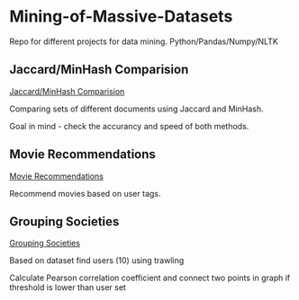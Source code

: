 # Mining-of-Massive-Datasets
Repo for different projects for data mining. Python/Pandas/Numpy/NLTK

## Jaccard/MinHash Comparision
[Jaccard/MinHash Comparision](https://github.com/grzedzicki/Mining-of-Massive-Datasets/blob/main/Jaccard%20and%20MinHash%20document%20comparision.ipynb)

Comparing sets of different documents using Jaccard and MinHash.

Goal in mind - check the accurancy and speed of both methods.

## Movie Recommendations
[Movie Recommendations](https://github.com/grzedzicki/Mining-of-Massive-Datasets/blob/main/Recommendations.ipynb)

Recommend movies based on user tags.

## Grouping Societies
[Grouping Societies](https://github.com/grzedzicki/Mining-of-Massive-Datasets/blob/main/GroupingSocieties.ipynb)

Based on dataset find users (10) using trawling

Calculate Pearson correlation coefficient and connect two points in graph if threshold is lower than user set
